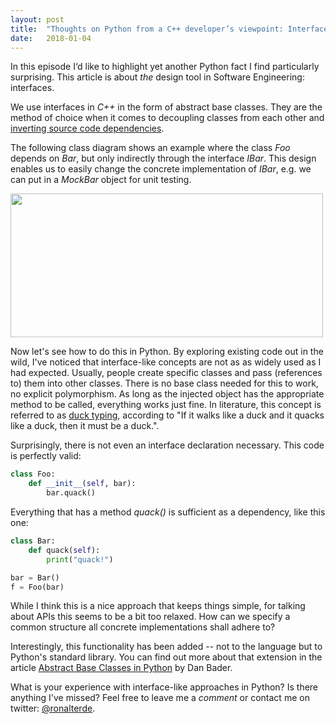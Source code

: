 ```yaml
---
layout: post
title:  "Thoughts on Python from a C++ developer’s viewpoint: Interfaces"
date:   2018-01-04
---
```

In this episode I‘d like to highlight yet another Python fact I find 
particularly surprising. This article is about *the* design tool in Software Engineering: interfaces.

<!--more-->

We use interfaces in *C++* in the form of abstract base classes. They are the method of choice when it comes to decoupling classes from each other and <a href="https://en.wikipedia.org/wiki/Dependency_inversion_principle">inverting source code dependencies</a>.

The following class diagram shows an example where the class *Foo* depends on *Bar*, but only indirectly through the interface *IBar*. This design enables us to easily change the concrete implementation of *IBar*, e.g. we can put in a *MockBar* object for unit testing.

<img src="{{ site.baseurl }}/assets/classes.png" alt="" width="500" height="230" class="aligncenter size-full wp-image-625" />

Now let's see how to do this in Python. By exploring existing code out in the wild, I've noticed that interface-like concepts are not as as widely used as I had expected. Usually, people create specific classes and pass (references to) them into other classes. There is no base class needed for this to work, no explicit polymorphism. As long as the injected object has the appropriate method to be called, everything  works just fine. In literature, this concept is referred to as <a href="https://en.wikipedia.org/wiki/Duck_typing">duck typing</a>, according to "If it walks like a duck and it quacks like a duck, then it must be a duck.".

Surprisingly, there is not even an interface declaration necessary. This code is perfectly valid:

```python
class Foo:
    def __init__(self, bar):
        bar.quack()
```

Everything that has a method *quack()* is sufficient as a dependency, like this one:

```python
class Bar:
    def quack(self):
        print("quack!")
```

```python
bar = Bar()
f = Foo(bar)
```

While I think this is a nice approach that keeps things simple, for talking about APIs this seems to be a bit too relaxed. How can we specify a common structure all concrete implementations shall adhere to?

Interestingly, this functionality has been added -- not to the language but to Python's standard library. You can find out more about that extension in the article <a href="https://dbader.org/blog/abstract-base-classes-in-python">Abstract Base Classes in Python</a> by Dan Bader.

What is your experience with interface-like approaches in Python? Is there anything I've missed? Feel free to leave me a *comment* or contact me on twitter: <a href="https://twitter.com/ronalterde">@ronalterde</a>.
